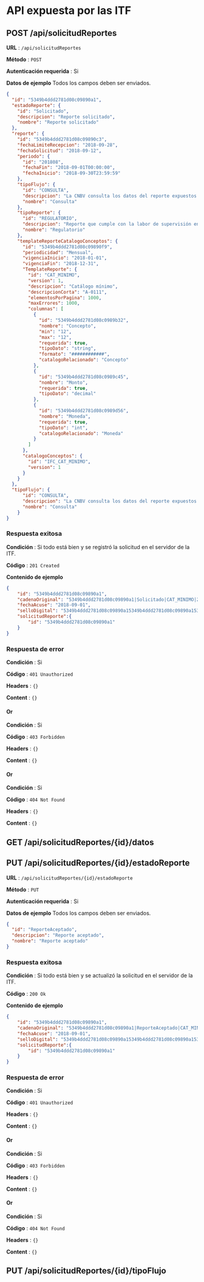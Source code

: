 # API expuesta por las ITF

## POST /api/solicitudReportes

**URL** : `/api/solicitudReportes`

**Método** : `POST`

**Autenticación requerida** : Si

**Datos de ejemplo** Todos los campos deben ser enviados.

```json
{
  "id": "5349b4ddd2781d08c09890a1",
  "estadoReporte": {
    "id": "Solicitado",
    "descripcion": "Reporte solicitado",
    "nombre": "Reporte solicitado"
  },
  "reporte": {
    "id": "5349b4ddd2781d08c09890c3",
    "fechaLimiteRecepcion": "2018-09-28",
    "fechaSolicitud": "2018-09-12",
    "periodo": {
      "id": "201808",
      "fechaFin": "2018-09-01T00:00:00",
      "fechaInicio": "2018-09-30T23:59:59"
    },
    "tipoFlujo": {
      "id": "CONSULTA",
      "descripcion": "La CNBV consulta los datos del reporte expuestos en el servidor de la entidad supervisada",
      "nombre": "Consulta"
    },
    "tipoReporte": {
      "id": "REGULATORIO",
      "descripcion": "Reporte que cumple con la labor de supervisión en el seguimiento de temas financieros",
      "nombre": "Regulatorio"
    },
    "templateReporteCatalogoConceptos": {
      "id": "5349b4ddd2781d08c09890f9",
      "periodicidad": "Mensual",
      "vigenciaInicio": "2018-01-01",
      "vigenciaFin": "2018-12-31",
      "TemplateReporte": {
        "id": "CAT_MINIMO",
        "version": 1,
        "descripcion": "Catálogo mínimo",
        "descripcionCorta": "A-0111",
        "elementosPorPagina": 1000,
        "maxErrores": 1000,
        "columnas": [
          {
            "id": "5349b4ddd2781d08c0989b32",
            "nombre": "Concepto",
            "min": "12",
            "max": "12",
            "requerida": true,
            "tipoDato": "string",
            "formato": "############",
            "catalogoRelacionado": "Concepto"
          },
          {
            "id": "5349b4ddd2781d08c0989c45",
            "nombre": "Monto",
            "requerida": true,
            "tipoDato": "decimal"
          },
          {
            "id": "5349b4ddd2781d08c0989d56",
            "nombre": "Moneda",
            "requerida": true,
            "tipoDato": "int",
            "catalogoRelacionado": "Moneda"
          }
        ]
      },
      "catalogoConceptos": {
        "id": "IFC_CAT_MINIMO",
        "version": 1
      }
    }
  },
  "tipoFlujo": {
      "id": "CONSULTA",
      "descripcion": "La CNBV consulta los datos del reporte expuestos en el servidor de la entidad supervisada",
      "nombre": "Consulta"
    }
}
```

### Respuesta exitosa

**Condición** : Si todo está bien y se registró la solicitud en el servidor de la ITF.

**Código** : `201 Created`

**Contenido de ejemplo**

```json
{
    "id": "5349b4ddd2781d08c09890a1",
    "cadenaOriginal": "5349b4ddd2781d08c09890a1|Solicitado|CAT_MINIMO|201808|Prestadero|2018-09-01",
    "fechaAcuse": "2018-09-01",
    "selloDigital": "5349b4ddd2781d08c09890a15349b4ddd2781d08c09890a15349b4ddd2781d08c09890a1",
    "solicitudReporte":{
        "id": "5349b4ddd2781d08c09890a1"
    }
}
```

### Respuesta de error

**Condición** : Si

**Código** : `401 Unauthorized`

**Headers** : `{}`

**Content** : `{}`

#### Or

**Condición** : Si

**Código** : `403 Forbidden`

**Headers** : `{}`

**Content** : `{}`

#### Or

**Condición** : Si

**Código** : `404 Not Found`

**Headers** : `{}`

**Content** : `{}`

## GET /api/solicitudReportes/{id}/datos

## PUT /api/solicitudReportes/{id}/estadoReporte
**URL** : `/api/solicitudReportes/{id}/estadoReporte`

**Método** : `PUT`

**Autenticación requerida** : Si

**Datos de ejemplo** Todos los campos deben ser enviados.

```json
{
  "id": "ReporteAceptado",
  "descripcion": "Reporte aceptado",
  "nombre": "Reporte aceptado"
}
```

### Respuesta exitosa

**Condición** : Si todo está bien y se actualizó la solicitud en el servidor de la ITF.

**Código** : `200 Ok`

**Contenido de ejemplo**

```json
{
    "id": "5349b4ddd2781d08c09890a1",
    "cadenaOriginal": "5349b4ddd2781d08c09890a1|ReporteAceptado|CAT_MINIMO|201808|Prestadero|2018-09-01",
    "fechaAcuse": "2018-09-01",
    "selloDigital": "5349b4ddd2781d08c09890a15349b4ddd2781d08c09890a15349b4ddd2781d08c09890a1",
    "solicitudReporte":{
        "id": "5349b4ddd2781d08c09890a1"
    }
}
```

### Respuesta de error

**Condición** : Si

**Código** : `401 Unauthorized`

**Headers** : `{}`

**Content** : `{}`

#### Or

**Condición** : Si

**Código** : `403 Forbidden`

**Headers** : `{}`

**Content** : `{}`

#### Or

**Condición** : Si

**Código** : `404 Not Found`

**Headers** : `{}`

**Content** : `{}`

## PUT /api/solicitudReportes/{id}/tipoFlujo